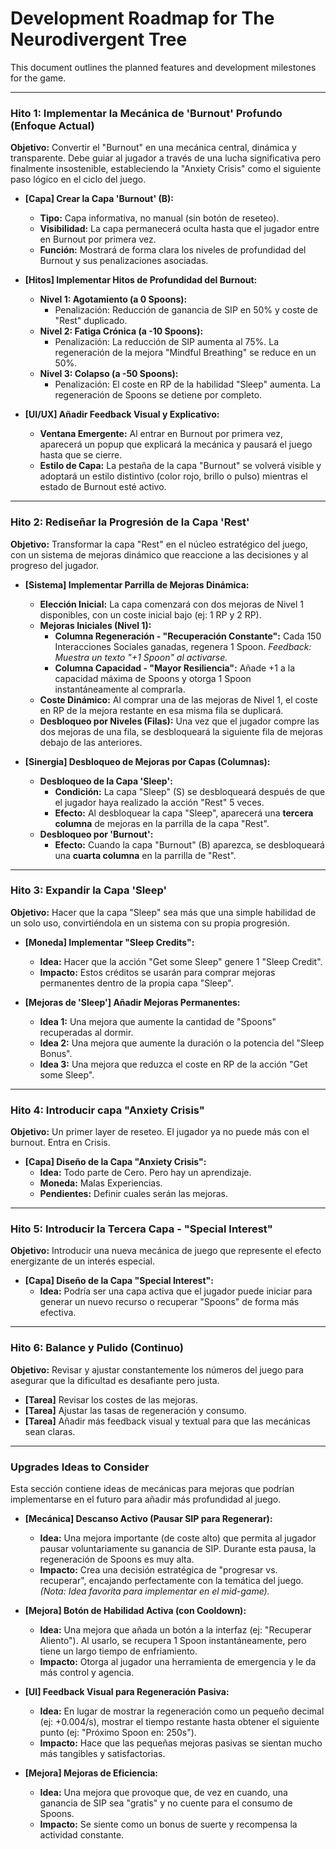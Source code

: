 # Development Roadmap for The Neurodivergent Tree

This document outlines the planned features and development milestones for the game.

---

### Hito 1: Implementar la Mecánica de 'Burnout' Profundo (Enfoque Actual)

**Objetivo:** Convertir el "Burnout" en una mecánica central, dinámica y transparente. Debe guiar al jugador a través de una lucha significativa pero finalmente insostenible, estableciendo la "Anxiety Crisis" como el siguiente paso lógico en el ciclo del juego.

-   **[Capa] Crear la Capa 'Burnout' (B):**
    -   **Tipo:** Capa informativa, no manual (sin botón de reseteo).
    -   **Visibilidad:** La capa permanecerá oculta hasta que el jugador entre en Burnout por primera vez.
    -   **Función:** Mostrará de forma clara los niveles de profundidad del Burnout y sus penalizaciones asociadas.

-   **[Hitos] Implementar Hitos de Profundidad del Burnout:**
    -   **Nivel 1: Agotamiento (a 0 Spoons):**
        -   Penalización: Reducción de ganancia de SIP en 50% y coste de "Rest" duplicado.
    -   **Nivel 2: Fatiga Crónica (a -10 Spoons):**
        -   Penalización: La reducción de SIP aumenta al 75%. La regeneración de la mejora "Mindful Breathing" se reduce en un 50%.
    -   **Nivel 3: Colapso (a -50 Spoons):**
        -   Penalización: El coste en RP de la habilidad "Sleep" aumenta. La regeneración de Spoons se detiene por completo.

-   **[UI/UX] Añadir Feedback Visual y Explicativo:**
    -   **Ventana Emergente:** Al entrar en Burnout por primera vez, aparecerá un popup que explicará la mecánica y pausará el juego hasta que se cierre.
    -   **Estilo de Capa:** La pestaña de la capa "Burnout" se volverá visible y adoptará un estilo distintivo (color rojo, brillo o pulso) mientras el estado de Burnout esté activo.

---

### Hito 2: Rediseñar la Progresión de la Capa 'Rest'

**Objetivo:** Transformar la capa "Rest" en el núcleo estratégico del juego, con un sistema de mejoras dinámico que reaccione a las decisiones y al progreso del jugador.

-   **[Sistema] Implementar Parrilla de Mejoras Dinámica:**
    -   **Elección Inicial:** La capa comenzará con dos mejoras de Nivel 1 disponibles, con un coste inicial bajo (ej: 1 RP y 2 RP).
    -   **Mejoras Iniciales (Nivel 1):**
        -   **Columna Regeneración - "Recuperación Constante":** Cada 150 Interacciones Sociales ganadas, regenera 1 Spoon. *Feedback: Muestra un texto "+1 Spoon" al activarse.*
        -   **Columna Capacidad - "Mayor Resiliencia":** Añade +1 a la capacidad máxima de Spoons y otorga 1 Spoon instantáneamente al comprarla.
    -   **Coste Dinámico:** Al comprar una de las mejoras de Nivel 1, el coste en RP de la mejora restante en esa misma fila se duplicará.
    -   **Desbloqueo por Niveles (Filas):** Una vez que el jugador compre las dos mejoras de una fila, se desbloqueará la siguiente fila de mejoras debajo de las anteriores.

-   **[Sinergia] Desbloqueo de Mejoras por Capas (Columnas):**
    -   **Desbloqueo de la Capa 'Sleep':**
        -   **Condición:** La capa "Sleep" (S) se desbloqueará después de que el jugador haya realizado la acción "Rest" 5 veces.
        -   **Efecto:** Al desbloquear la capa "Sleep", aparecerá una **tercera columna** de mejoras en la parrilla de la capa "Rest".
    -   **Desbloqueo por 'Burnout':**
        -   **Efecto:** Cuando la capa "Burnout" (B) aparezca, se desbloqueará una **cuarta columna** en la parrilla de "Rest".

---

### Hito 3: Expandir la Capa 'Sleep'

**Objetivo:** Hacer que la capa "Sleep" sea más que una simple habilidad de un solo uso, convirtiéndola en un sistema con su propia progresión.

-   **[Moneda] Implementar "Sleep Credits":**
    -   **Idea:** Hacer que la acción "Get some Sleep" genere 1 "Sleep Credit".
    -   **Impacto:** Estos créditos se usarán para comprar mejoras permanentes dentro de la propia capa "Sleep".

-   **[Mejoras de 'Sleep'] Añadir Mejoras Permanentes:**
    -   **Idea 1:** Una mejora que aumente la cantidad de "Spoons" recuperadas al dormir.
    -   **Idea 2:** Una mejora que aumente la duración o la potencia del "Sleep Bonus".
    -   **Idea 3:** Una mejora que reduzca el coste en RP de la acción "Get some Sleep".

---

### Hito 4: Introducir capa "Anxiety Crisis"

**Objetivo:** Un primer layer de reseteo. El jugador ya no puede más con el burnout. Entra en Crisis.

-   **[Capa] Diseño de la Capa "Anxiety Crisis":**
    -   **Idea:** Todo parte de Cero. Pero hay un aprendizaje.
    -   **Moneda:** Malas Experiencias.
    -   **Pendientes:** Definir cuales serán las mejoras.

---

### Hito 5: Introducir la Tercera Capa - "Special Interest"

**Objetivo:** Introducir una nueva mecánica de juego que represente el efecto energizante de un interés especial.

-   **[Capa] Diseño de la Capa "Special Interest":**
    -   **Idea:** Podría ser una capa activa que el jugador puede iniciar para generar un nuevo recurso o recuperar "Spoons" de forma más efectiva.

---

### Hito 6: Balance y Pulido (Continuo)

**Objetivo:** Revisar y ajustar constantemente los números del juego para asegurar que la dificultad es desafiante pero justa.

-   **[Tarea]** Revisar los costes de las mejoras.
-   **[Tarea]** Ajustar las tasas de regeneración y consumo.
-   **[Tarea]** Añadir más feedback visual y textual para que las mecánicas sean claras.

---

### Upgrades Ideas to Consider

Esta sección contiene ideas de mecánicas para mejoras que podrían implementarse en el futuro para añadir más profundidad al juego.

-   **[Mecánica] Descanso Activo (Pausar SIP para Regenerar):**
    -   **Idea:** Una mejora importante (de coste alto) que permita al jugador pausar voluntariamente su ganancia de SIP. Durante esta pausa, la regeneración de Spoons es muy alta.
    -   **Impacto:** Crea una decisión estratégica de "progresar vs. recuperar", encajando perfectamente con la temática del juego. *(Nota: Idea favorita para implementar en el mid-game).*

-   **[Mejora] Botón de Habilidad Activa (con Cooldown):**
    -   **Idea:** Una mejora que añada un botón a la interfaz (ej: "Recuperar Aliento"). Al usarlo, se recupera 1 Spoon instantáneamente, pero tiene un largo tiempo de enfriamiento.
    -   **Impacto:** Otorga al jugador una herramienta de emergencia y le da más control y agencia.

-   **[UI] Feedback Visual para Regeneración Pasiva:**
    -   **Idea:** En lugar de mostrar la regeneración como un pequeño decimal (ej: +0.004/s), mostrar el tiempo restante hasta obtener el siguiente punto (ej: "Próximo Spoon en: 250s").
    -   **Impacto:** Hace que las pequeñas mejoras pasivas se sientan mucho más tangibles y satisfactorias.

-   **[Mejora] Mejoras de Eficiencia:**
    -   **Idea:** Una mejora que provoque que, de vez en cuando, una ganancia de SIP sea "gratis" y no cuente para el consumo de Spoons.
    -   **Impacto:** Se siente como un bonus de suerte y recompensa la actividad constante.
